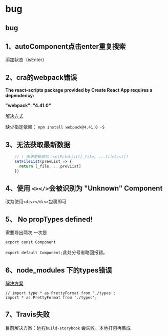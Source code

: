 # bug

## bug

## 1、autoComponent点击enter重复搜索

添加状态（isEnter）

## 2、cra的webpack错误

**The react-scripts package provided by Create React App requires a dependency:**

**"webpack": "4.41.0"**

[解决方式](https://github.com/facebook/create-react-app/issues/7920)

缺少指定依赖： `npm install webpack@4.41.0 -S`

## 3、无法获取最新数据

```typescript
    // ! 无法更新成功：setFileList([_file, ...fileList])
    setFileList(prevList => {
      return [_file, ...prevList]
    })
```

## 4、使用 `<></>`会被识别为 **"Unknown" Component**

改为使用`<div></div>`包裹即可

## 5、 No propTypes defined!

需要导出两次 一次是

`export const Component`

`export default Component;`此处分号省略回报错。

## 6、node\_modules 下的types错误

[解决方案](https://github.com/facebook/create-react-app/issues/8718)

```text
// import type * as PrettyFormat from './types';
import * as PrettyFormat from './types';
```

## 7、Travis失败

目前解决方案：远程`build-storybook` 会失败，本地打包再集成

